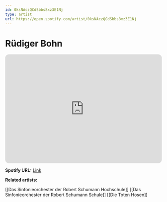```yaml
---
id: 0ksNAczQCdSbbs8xz3E1Nj
type: artist
url: https://open.spotify.com/artist/0ksNAczQCdSbbs8xz3E1Nj
---
```

# Rüdiger Bohn

<iframe style="border-radius:12px" src="https://open.spotify.com/embed/artist/0ksNAczQCdSbbs8xz3E1Nj" width="100%" height="352" frameBorder="0" allowfullscreen="" allow="autoplay; clipboard-write; encrypted-media; fullscreen; picture-in-picture" loading="lazy"></iframe>

**Spotify URL:** [Link](https://open.spotify.com/artist/0ksNAczQCdSbbs8xz3E1Nj)

**Related artists:**

[[Das Sinfonieorchester der Robert Schumann Hochschule]]
[[Das Sinfonieorchester der Robert Schumann Schule]]
[[Die Toten Hosen]]
